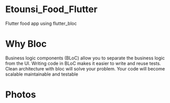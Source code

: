 # Etounsi_Food_Flutter
Flutter food app using flutter_bloc 
# Why Bloc
Business logic components (BLoC) allow you to separate the business logic from the UI. Writing code in BLoC makes it easier to write and reuse tests. Clean architecture with bloc will solve your problem. Your code will become scalable maintainable and testable

# Photos
